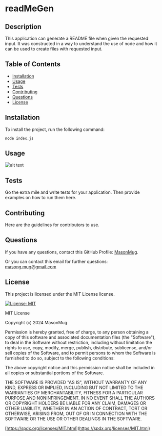 # readMeGen
  
  ## Description
  
  This application can generate a README file when given the requested input. It was constructed in a way to understand the use of node and how it can be used to create files with requested input.
  
  ## Table of Contents
  
  - [Installation](#installation)
  - [Usage](#usage)
  - [Tests](#tests)
  - [Contributing](#contributing)
  - [Questions](#questions)
  - [License](#license)
  
  ## Installation
  
  To install the project, run the following command:
  
  ```
  node index.js
  ```
      
  ## Usage
  
  ![alt text](assets/images/screenshot.png)
  
  ## Tests
  
  Go the extra mile and write tests for your application. Then provide examples on how to run them here.
  
  ## Contributing
  
  Here are the guidelines for contributors to use.
  
  ## Questions
  
  If you have any questions, contact this GitHub Profile: [MasonMug](https://github.com/MasonMug).
      
  Or you can contact this email for further questions: [masong.mug@gmail.com](masong.mug@gmail.com)
      
  ## License

  This project is licensed under the MIT License license.

  
  [![License: MIT](https://img.shields.io/badge/License-MIT-yellow.svg)](https://opensource.org/licenses/MIT)
  
  MIT License

  Copyright (c) 2024 MasonMug

  Permission is hereby granted, free of charge, to any person obtaining a copy
  of this software and associated documentation files (the "Software"), to deal
  in the Software without restriction, including without limitation the rights
  to use, copy, modify, merge, publish, distribute, sublicense, and/or sell
  copies of the Software, and to permit persons to whom the Software is
  furnished to do so, subject to the following conditions:

  The above copyright notice and this permission notice shall be included in all
  copies or substantial portions of the Software.

  THE SOFTWARE IS PROVIDED "AS IS", WITHOUT WARRANTY OF ANY KIND, EXPRESS OR
  IMPLIED, INCLUDING BUT NOT LIMITED TO THE WARRANTIES OF MERCHANTABILITY,
  FITNESS FOR A PARTICULAR PURPOSE AND NONINFRINGEMENT. IN NO EVENT SHALL THE
  AUTHORS OR COPYRIGHT HOLDERS BE LIABLE FOR ANY CLAIM, DAMAGES OR OTHER
  LIABILITY, WHETHER IN AN ACTION OF CONTRACT, TORT OR OTHERWISE, ARISING FROM,
  OUT OF OR IN CONNECTION WITH THE SOFTWARE OR THE USE OR OTHER DEALINGS IN THE
  SOFTWARE.

  [https://spdx.org/licenses/MIT.html](https://spdx.org/licenses/MIT.html)
  
  